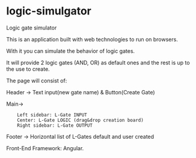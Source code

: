 # logic-simulgator
Logic gate simulator

This is an application built with web technologies to run on browsers. 

With it you can simulate the behavior of logic gates.

It will provide 2 logic gates (AND, OR) as default ones and the rest is up to the use to create.

The page will consist of:
  
  Header -> Text input(new gate name) & Button(Create Gate)
  
  Main->
  
        Left sidebar: L-Gate INPUT
        Center: L-Gate LOGIC (drag&drop creation board)
        Right sidebar: L-Gate OUTPUT
  
  Footer -> Horizontal list of L-Gates default and user created


Front-End Framework: Angular.
